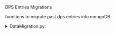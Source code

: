 ﻿DPS Entries Migrations

functions to migrate past dps entries into mongoDB

<details>
<summary>DataMigration.py:</summary>
## getAbyssDataframe, getPrimoGeoDataframe, getOverworldDataFrame
* takes in csv file to dataFrame as parameter
* returns cleaned dataframe with columns corresponding to the dps Schema in mongoDB
  
## split_dataframe
* splits data_frame into chunks of 250 rows, to speedup migration
* returns list of dataframes of size 250 
  
## submit_request
* sends dataframe info to the data base using post request
  
## migrateAbyssData, migratePrimoGeovishapData, migrateOverworldData
* migrates data of different categories using split_dataframe and submit_request

</details>
